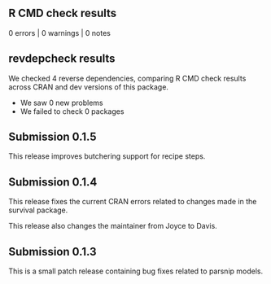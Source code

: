 ## R CMD check results

0 errors | 0 warnings | 0 notes
     
## revdepcheck results

We checked 4 reverse dependencies, comparing R CMD check results across CRAN and dev versions of this package.

 * We saw 0 new problems
 * We failed to check 0 packages
 
## Submission 0.1.5

This release improves butchering support for recipe steps.

## Submission 0.1.4

This release fixes the current CRAN errors related to changes made in the survival package.

This release also changes the maintainer from Joyce to Davis.

## Submission 0.1.3

This is a small patch release containing bug fixes related to parsnip models.
